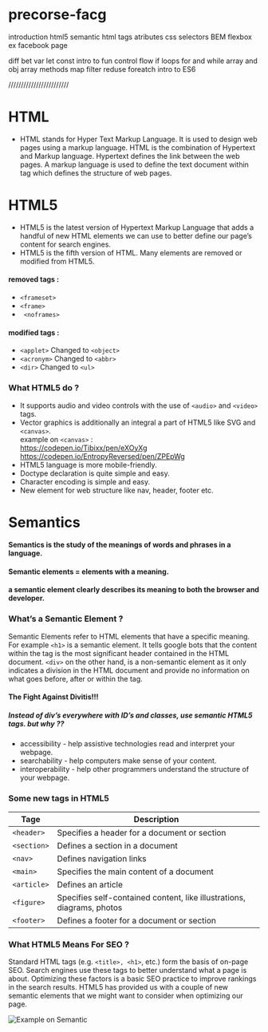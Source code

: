 # precorse-facg

introduction html5
semantic html
tags atributes
css selectors
BEM
flexbox
ex facebook page


diff bet var let const 
intro to fun
control flow if 
loops for and while
array and obj
array methods map filter reduse foreatch
intro to ES6


////////////////////////



   # HTML
  * HTML stands for Hyper Text Markup Language. It is used to design web pages using a markup language. HTML is the combination of Hypertext and Markup language. Hypertext defines the link between the web pages. A markup language is used to define the text document within tag which defines the structure of web pages.
   # HTML5 
  * HTML5 is the latest version of Hypertext Markup Language that adds a handful of new HTML elements we can use to better define our page’s content for search engines.
 * HTML5 is the fifth version of HTML. Many elements are removed or modified from HTML5.
  #### removed tags : 
  * ```<frameset>```
  * ```<frame> ```
  * ``` <noframes>```
 #### modified tags :
 
  * ```<applet>``` Changed to ```<object> ```
  * ```<acronym>``` Changed to ```<abbr>``` 
  * ```<dir>``` Changed to ```<ul>```
### What HTML5 do ?
* It supports audio and video controls with the use of ```<audio>``` and ```<video>``` tags.
* Vector graphics is additionally an integral a part of HTML5 like SVG and ```<canvas>```. \
example on ```<canvas>```  : \
https://codepen.io/Tibixx/pen/eXOyXg \
https://codepen.io/EntropyReversed/pen/ZPEpWg 
* HTML5 language is more mobile-friendly.
* Doctype declaration is quite simple and easy.
* Character encoding is simple and easy.
* New element for web structure like nav, header, footer etc.

# Semantics
#### Semantics is the study of the meanings of words and phrases in a language.
#### Semantic elements = elements with a meaning.
#### a semantic element clearly describes its meaning to both the browser and developer.

### What’s a Semantic Element ?
Semantic Elements refer to HTML elements that have a specific meaning. For example ```<h1>``` is a semantic element. It tells google bots that the content within the tag is the most significant header contained in the HTML document. ```<div>``` on the other hand, is a non-semantic element as it only indicates a division in the HTML document and provide no information on what goes before, after or within the tag.

#### The Fight Against Divitis!!!
##### Instead of div’s everywhere with ID’s and classes, use semantic HTML5 tags. but why ??
* accessibility - help assistive technologies read and interpret your webpage.
* searchability - help computers make sense of your content.
* interoperability - help other programmers understand the structure of your webpage.

### Some new tags in HTML5
| Tage | Description |
| ------ | ------ |
|```<header>```|	Specifies a header for a document or section|
|```<section>```|Defines a section in a document|
|```<nav>```|	Defines navigation links|
|```<main>```|	Specifies the main content of a document|
| ```<article>``` | Defines an article |
|```<figure>```|	Specifies self-contained content, like illustrations, diagrams, photos|
|```<footer>```|	Defines a footer for a document or section|

### What HTML5 Means For SEO ?
Standard HTML tags (e.g. ```<title>, <h1>```, etc.) form the basis of on-page SEO. Search engines use these tags to better understand what a page is about. Optimizing these factors is a basic SEO practice to improve rankings in the search results. HTML5 has provided us with a couple of new semantic elements that we might want to consider when optimizing our page.

![Example on Semantic](https://files.gitter.im/aminalakhsham/aeUu/html5-smantic.png)
